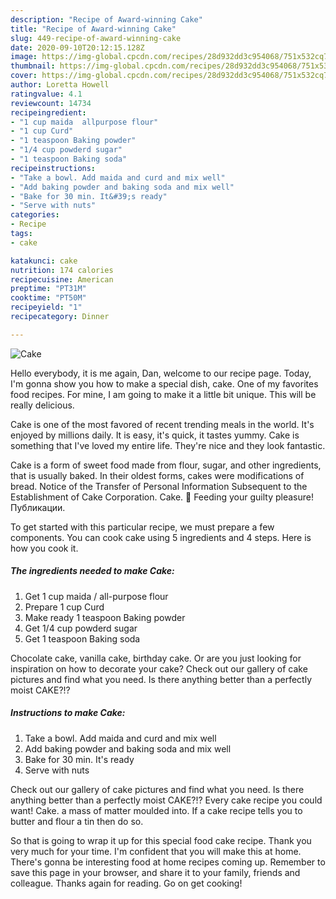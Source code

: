 ```yaml
---
description: "Recipe of Award-winning Cake"
title: "Recipe of Award-winning Cake"
slug: 449-recipe-of-award-winning-cake
date: 2020-09-10T20:12:15.128Z
image: https://img-global.cpcdn.com/recipes/28d932dd3c954068/751x532cq70/cake-recipe-main-photo.jpg
thumbnail: https://img-global.cpcdn.com/recipes/28d932dd3c954068/751x532cq70/cake-recipe-main-photo.jpg
cover: https://img-global.cpcdn.com/recipes/28d932dd3c954068/751x532cq70/cake-recipe-main-photo.jpg
author: Loretta Howell
ratingvalue: 4.1
reviewcount: 14734
recipeingredient:
- "1 cup maida  allpurpose flour"
- "1 cup Curd"
- "1 teaspoon Baking powder"
- "1/4 cup powderd sugar"
- "1 teaspoon Baking soda"
recipeinstructions:
- "Take a bowl. Add maida and curd and mix well"
- "Add baking powder and baking soda and mix well"
- "Bake for 30 min. It&#39;s ready"
- "Serve with nuts"
categories:
- Recipe
tags:
- cake

katakunci: cake 
nutrition: 174 calories
recipecuisine: American
preptime: "PT31M"
cooktime: "PT50M"
recipeyield: "1"
recipecategory: Dinner

---
```



![Cake](https://img-global.cpcdn.com/recipes/28d932dd3c954068/751x532cq70/cake-recipe-main-photo.jpg)

Hello everybody, it is me again, Dan, welcome to our recipe page. Today, I'm gonna show you how to make a special dish, cake. One of my favorites food recipes. For mine, I am going to make it a little bit unique. This will be really delicious.

Cake is one of the most favored of recent trending meals in the world. It's enjoyed by millions daily. It is easy, it's quick, it tastes yummy. Cake is something that I've loved my entire life. They're nice and they look fantastic.

Cake is a form of sweet food made from flour, sugar, and other ingredients, that is usually baked. In their oldest forms, cakes were modifications of bread. Notice of the Transfer of Personal Information Subsequent to the Establishment of Cake Corporation. Cake. 🎂 Feeding your guilty pleasure! Публикации.


To get started with this particular recipe, we must prepare a few components. You can cook cake using 5 ingredients and 4 steps. Here is how you cook it.

<!--inarticleads1-->

##### The ingredients needed to make Cake:

1. Get 1 cup maida / all-purpose flour
1. Prepare 1 cup Curd
1. Make ready 1 teaspoon Baking powder
1. Get 1/4 cup powderd sugar
1. Get 1 teaspoon Baking soda


Chocolate cake, vanilla cake, birthday cake. Or are you just looking for inspiration on how to decorate your cake? Check out our gallery of cake pictures and find what you need. Is there anything better than a perfectly moist CAKE?!? 

<!--inarticleads2-->

##### Instructions to make Cake:

1. Take a bowl. Add maida and curd and mix well
1. Add baking powder and baking soda and mix well
1. Bake for 30 min. It&#39;s ready
1. Serve with nuts


Check out our gallery of cake pictures and find what you need. Is there anything better than a perfectly moist CAKE?!? Every cake recipe you could want! Cake. a mass of matter moulded into. If a cake recipe tells you to butter and flour a tin then do so. 

So that is going to wrap it up for this special food cake recipe. Thank you very much for your time. I'm confident that you will make this at home. There's gonna be interesting food at home recipes coming up. Remember to save this page in your browser, and share it to your family, friends and colleague. Thanks again for reading. Go on get cooking!
